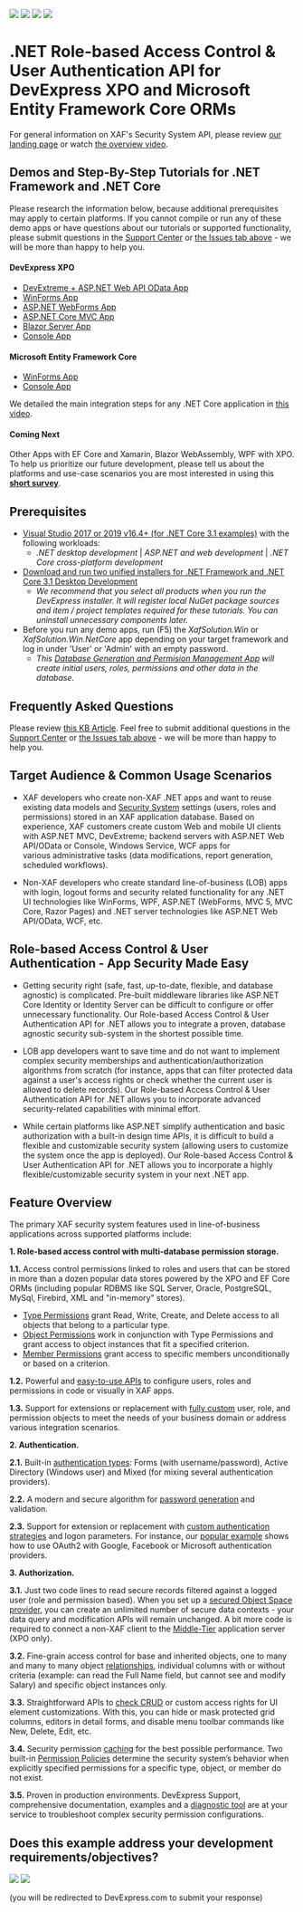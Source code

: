 <!-- default badges list -->
![](https://img.shields.io/endpoint?url=https://codecentral.devexpress.com/api/v1/VersionRange/128594809/20.1.5%2B)
[![](https://img.shields.io/badge/Open_in_DevExpress_Support_Center-FF7200?style=flat-square&logo=DevExpress&logoColor=white)](https://supportcenter.devexpress.com/ticket/details/E4908)
[![](https://img.shields.io/badge/📖_How_to_use_DevExpress_Examples-e9f6fc?style=flat-square)](https://docs.devexpress.com/GeneralInformation/403183)
[![](https://img.shields.io/badge/💬_Leave_Feedback-feecdd?style=flat-square)](#does-this-example-address-your-development-requirementsobjectives)
<!-- default badges end -->
<!-- default file list -->

# .NET Role-based Access Control & User Authentication API for DevExpress XPO and Microsoft Entity Framework Core ORMs

For general information on XAF's Security System API, please review [our landing page](https://www.devexpress.com/products/net/application_framework/security.xml) or watch [the overview video](https://youtu.be/sIhWOXRWlOw).

## Demos and Step-By-Step Tutorials for .NET Framework and .NET Core
Please research the information below, because additional prerequisites may apply to certain platforms. If you cannot compile or run any of these demo apps or have questions about our tutorials or supported functionality, please submit questions in the [Support Center](https://www.devexpress.com/ask) or [the Issues tab above](https://github.com/DevExpress-Examples/XAF_how-to-use-the-integrated-mode-of-the-security-system-in-non-xaf-applications-e4908/issues) - we will be more than happy to help you.

#### DevExpress XPO
 - [DevExtreme + ASP.NET Web API OData App](/XPO/ASP.NetCore/DevExtreme.OData)
 - [WinForms App](/XPO/WinForms)
 - [ASP.NET WebForms App](/XPO/ASP.NET/WebForms)
 - [ASP.NET Core MVC App](/XPO/ASP.NetCore/MVC)
 - [Blazor Server App](/XPO/ASP.NetCore/Blazor.ServerSide)
 - [Console App](/XPO/Console)

#### Microsoft Entity Framework Core
- [WinForms App](/EFCore/WinForms)
- [Console App](/EFCore/Console)

We detailed the main integration steps for any .NET Core application in [this video](https://youtu.be/o1q4GqFgSFE).

#### Coming Next
Other Apps with EF Core and Xamarin, Blazor WebAssembly, WPF with XPO. To help us prioritize our future development, please tell us about the platforms and use-case scenarios you are most interested in using this **[short survey](https://www.devexpress.com/go/XAF_Security_NonXAF_Survey.aspx)**.

## Prerequisites
- [Visual Studio 2017 or 2019 v16.4+ (for .NET Core 3.1 examples)](https://visualstudio.microsoft.com/vs/) with the following workloads:
  - *.NET desktop development*  |  *ASP.NET and web development*  |  *.NET Core cross-platform development*
- [Download and run two unified installers for .NET Framework and .NET Core 3.1 Desktop Development](https://www.devexpress.com/Products/Try/)
  - *We recommend that you select all products when you run the DevExpress installer. It will register local NuGet package sources and item / project templates required for these tutorials. You can uninstall unnecessary components later.*
- Before you run any demo apps, run (F5) the *XafSolution.Win* or *XafSolution.Win.NetCore* app depending on your target framework and log in under 'User' or 'Admin' with an empty password.
  - *This [Database Generation and Permision Management App](./XPO/XafSolution/) will create initial users, roles, permissions and other data in the database.*

## Frequently Asked Questions

Please review [this KB Article](https://supportcenter.devexpress.com/ticket/details/t886740/faq-xaf-user-authentication-and-group-authorization-api-for-devexpress-xpo-and-microsoft). Feel free to submit additional questions in the [Support Center](https://www.devexpress.com/ask) or [the Issues tab above](https://github.com/DevExpress-Examples/XAF_how-to-use-the-integrated-mode-of-the-security-system-in-non-xaf-applications-e4908/issues) - we will be more than happy to help you.

## Target Audience & Common Usage Scenarios

- XAF developers who create non-XAF .NET apps and want to reuse existing data models and [Security System](https://docs.devexpress.com/eXpressAppFramework/113366/concepts/security-system/security-system-overview) settings (users, roles and permissions) stored in an XAF application database. Based on experience, XAF customers create custom Web and mobile UI clients with ASP.NET MVC, DevExtreme; backend servers with ASP.NET Web API/OData or Console, Windows Service, WCF apps for various administrative tasks (data modifications, report generation, scheduled workflows).

- Non-XAF developers who create standard line-of-business (LOB) apps with login, logout forms and security related functionality for any .NET UI technologies like WinForms, WPF, ASP.NET (WebForms, MVC 5, MVC Core, Razor Pages) and .NET server technologies like ASP.NET Web API/OData, WCF, etc. 

## Role-based Access Control & User Authentication - App Security Made Easy

- Getting security right (safe, fast, up-to-date, flexible, and database agnostic) is complicated. Pre-built middleware libraries like ASP.NET Core Identity or Identity Server can be difficult to configure or offer unnecessary functionality. Our Role-based Access Control & User Authentication API for .NET allows you to integrate a proven, database agnostic security sub-system in the shortest possible time.

- LOB app developers want to save time and do not want to implement complex security memberships and authentication/authorization algorithms from scratch (for instance, apps that can filter protected data against a user's access rights or check whether the current user is allowed to delete records). Our Role-based Access Control & User Authentication API for .NET allows you to incorporate advanced security-related capabilities with minimal effort.

- While certain platforms like ASP.NET simplify authentication and basic authorization with a built-in design time APIs, it is difficult to build a flexible and customizable security system (allowing users to customize the system once the app is deployed). Our Role-based Access Control & User Authentication API for .NET allows you to incorporate a highly flexible/customizable security system in your next .NET app.

## Feature Overview

The primary XAF security system features used in line-of-business applications across supported platforms include:

**1\. Role-based access control with multi-database permission storage.**

**1.1.** Access control permissions linked to roles and users that can be stored in more than a dozen popular data stores powered by the XPO and EF Core ORMs (including popular RDBMS like SQL Server, Oracle, PostgreSQL, MySql, Firebird, XML and "in-memory" stores).

- [Type Permissions](https://docs.devexpress.com/eXpressAppFramework/113366/concepts/security-system/security-system-overview#type-permissions) grant Read, Write, Create, and Delete access to all objects that belong to a particular type.
- [Object Permissions](https://docs.devexpress.com/eXpressAppFramework/113366/concepts/security-system/security-system-overview#object-permissions) work in conjunction with Type Permissions and grant access to object instances that fit a specified criterion.
- [Member Permissions](https://docs.devexpress.com/eXpressAppFramework/113366/concepts/security-system/security-system-overview#member-permissions) grant access to specific members unconditionally or based on a criterion.

**1.2.** Powerful and [easy-to-use APIs](https://docs.devexpress.com/eXpressAppFramework/119065/concepts/security-system/predefined-users,-roles-and-permissions#set-permissions-for-non-administrative-roles) to configure users, roles and permissions in code or visually in XAF apps.

**1.3.** Support for extensions or replacement with [fully custom](https://docs.devexpress.com/eXpressAppFramework/113384/task-based-help/security/how-to-implement-custom-security-objects-users,-roles,-operation-permissions) user, role, and permission objects to meet the needs of your business domain or address various integration scenarios.

**2\. Authentication.**

**2.1.** Built-in [authentication types](https://docs.devexpress.com/eXpressAppFramework/119064/concepts/security-system/authentication): Forms (with username/password), Active Directory (Windows user) and Mixed (for mixing several authentication providers).

**2.2.** A modern and secure algorithm for [password generation](https://docs.devexpress.com/eXpressAppFramework/112649/concepts/security-system/passwords-in-the-security-system) and validation.

**2.3.** Support for extension or replacement with [custom authentication strategies](https://docs.devexpress.com/eXpressAppFramework/119064/concepts/security-system/authentication#custom-authentication) and logon parameters. For instance, our [popular example](https://www.devexpress.com/Support/Center/Example/Details/T535280/how-to-use-google-facebook-and-microsoft-accounts-in-asp-net-xaf-applications-oauth2-demo) shows how to use OAuth2 with Google, Facebook or Microsoft authentication providers.

**3\. Authorization.**

**3.1\.** Just two code lines to read secure records filtered against a logged user (role and permission based). When you set up a [secured Object Space provider](https://docs.devexpress.com/eXpressAppFramework/113437/Task-Based-Help/Security/How-to-Change-the-Client-Side-Security-Mode-from-UI-Level-to-Integrated-in-XPO-applications), you can create an unlimited number of secure data contexts - your data query and modification APIs will remain unchanged. A bit more code is required to connect a non-XAF client to the [Middle-Tier](https://docs.devexpress.com/eXpressAppFramework/113559/task-based-help/security/how-to-connect-to-the-wcf-application-server-from-non-xaf-applications#establish-a-connection) application server (XPO only).

**3.2.** Fine-grain access control for base and inherited objects, one to many and many to many object [relationships](https://docs.devexpress.com/eXpressAppFramework/116170/concepts/security-system/permissions-for-associated-objects), individual columns with or without criteria (example: can read the Full Name field, but cannot see and modify Salary) and specific object instances only.

**3.3.** Straightforward APIs to [check CRUD](https://docs.devexpress.com/eXpressAppFramework/112769/getting-started/comprehensive-tutorial/security-system/access-the-security-system-in-code) or custom access rights for UI element customizations. With this, you can hide or mask protected grid columns, editors in detail forms, and disable menu toolbar commands like New, Delete, Edit, etc.

**3.4.** Security permission [caching](https://docs.devexpress.com/eXpressAppFramework/115638/Concepts/Security-System/Security-Permissions-Caching) for the best possible performance. Two built-in [Permission Policies](https://docs.devexpress.com/eXpressAppFramework/116172/concepts/security-system/permission-policies) determine the security system’s behavior when explicitly specified permissions for a specific type, object, or member do not exist.

**3.5.** Proven in production environments. DevExpress Support, comprehensive documentation, examples and a [diagnostic tool](https://www.devexpress.com/Support/Center/Question/Details/T589182) are at your service to troubleshoot complex security permission configurations.
<!-- feedback -->
## Does this example address your development requirements/objectives?

[<img src="https://www.devexpress.com/support/examples/i/yes-button.svg"/>](https://www.devexpress.com/support/examples/survey.xml?utm_source=github&utm_campaign=XAF_Security_E4908&~~~was_helpful=yes) [<img src="https://www.devexpress.com/support/examples/i/no-button.svg"/>](https://www.devexpress.com/support/examples/survey.xml?utm_source=github&utm_campaign=XAF_Security_E4908&~~~was_helpful=no)

(you will be redirected to DevExpress.com to submit your response)
<!-- feedback end -->

